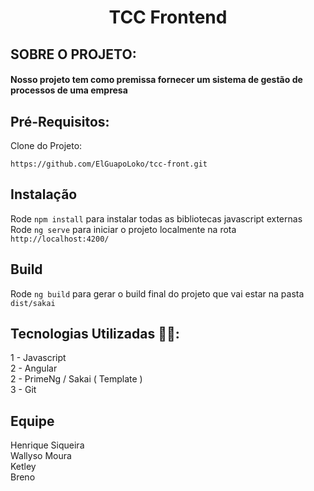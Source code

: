 # <h1 align="center"> **TCC Frontend** </h1>

## SOBRE O PROJETO:
#### Nosso projeto tem como premissa fornecer um sistema de gestão de processos de uma empresa
## Pré-Requisitos:
Clone do Projeto:
```
https://github.com/ElGuapoLoko/tcc-front.git
```

## Instalação
Rode `npm install` para instalar todas as bibliotecas javascript externas \
Rode `ng serve` para iniciar o projeto localmente na rota `http://localhost:4200/`

## Build
Rode `ng build` para gerar o build final do projeto que vai estar na pasta `dist/sakai`

## Tecnologias Utilizadas 👨‍💻:
1 - Javascript \
2 - Angular \
2 - PrimeNg / Sakai ( Template ) \
3 - Git

## Equipe
Henrique Siqueira \
Wallyso Moura \
Ketley \
Breno

